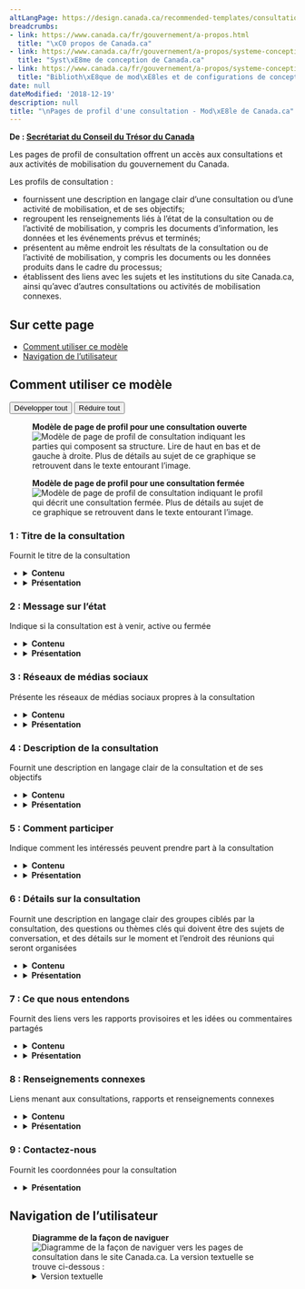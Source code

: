 ```yaml
---
altLangPage: https://design.canada.ca/recommended-templates/consultations-page.html
breadcrumbs:
- link: https://www.canada.ca/fr/gouvernement/a-propos.html
  title: "\xC0 propos de Canada.ca"
- link: https://www.canada.ca/fr/gouvernement/a-propos/systeme-conception.html
  title: "Syst\xE8me de conception de Canada.ca"
- link: https://www.canada.ca/fr/gouvernement/a-propos/systeme-conception/bibliotheque-modeles.html
  title: "Biblioth\xE8que de mod\xE8les et de configurations de conception"
date: null
dateModified: '2018-12-19'
description: null
title: "\nPages de profil d'une consultation - Mod\xE8le de Canada.ca"
---
```



<div>
 <p class="gc-byline">
  <strong>
   De :
   <a href="https://www.canada.ca/fr/secretariat-conseil-tresor.html">
    Secrétariat du Conseil du Trésor du Canada
   </a>
  </strong>
 </p>
 <p>
  Les pages de profil de consultation offrent un accès aux consultations et aux activités de mobilisation du gouvernement du Canada.
 </p>
 <p>
  Les profils de consultation :
 </p>
 <ul>
  <li>
   fournissent une description en langage clair d’une consultation ou d’une activité de mobilisation, et de ses objectifs;
  </li>
  <li>
   regroupent les renseignements liés à l’état de la consultation ou de l’activité de mobilisation, y compris les documents d’information, les données et les événements prévus et terminés;
  </li>
  <li>
   présentent au même endroit les résultats de la consultation ou de l’activité de mobilisation, y compris les documents ou les données produits dans le cadre du processus;
  </li>
  <li>
   établissent des liens avec les sujets et les institutions du site Canada.ca, ainsi qu’avec d’autres consultations ou activités de mobilisation connexes.
  </li>
 </ul>
 <section>
  <h2>
   Sur cette page
  </h2>
  <ul>
   <li>
    <a href="#specifications">
     Comment utiliser ce modèle
    </a>
   </li>
   <li>
    <a href="#navigation">
     Navigation de l’utilisateur
    </a>
   </li>
  </ul>
 </section>
 <section>
  <h2 id="specifications">
   Comment utiliser ce modèle
  </h2>
  <div class="btn-group mrgn-bttm-sm">
   <button class="btn btn-default wb-toggle" data-toggle='{"selector": "details", "parent": "#template-elements", "type": "on"}' type="button">
    Développer tout
   </button>
   <button class="btn btn-default wb-toggle" data-toggle='{"selector": "details", "parent": "#template-elements", "type": "off"}' type="button">
    Réduire tout
   </button>
  </div>
  <div class="row">
   <div class="col-lg-6 pull-right">
    <figure class="mrgn-bttm-lg">
     <figcaption class="text-center">
      <b>
       Modèle de page de profil pour une consultation ouverte
      </b>
     </figcaption>
     <img alt="Modèle de page de profil de consultation indiquant les parties qui composent sa structure. Lire de haut en bas et de gauche à droite. Plus de détails au sujet de ce graphique se retrouvent dans le texte entourant l’image." class="full-width" src="../images/consultation-profile-page-fr.jpg"/>
    </figure>
    <figure class="mrgn-bttm-lg">
     <figcaption class="text-center">
      <b>
       Modèle de page de profil pour une consultation fermée
      </b>
     </figcaption>
     <img alt="Modèle de page de profil de consultation indiquant le profil qui décrit une consultation fermée. Plus de détails au sujet de ce graphique se retrouvent dans le texte entourant l’image." class="full-width" src="../images/consultation-profile-page-closed-fr.jpg"/>
    </figure>
   </div>
   <div class="col-lg-6 pull-left">
    <section id="template-elements">
     <section>
      <h3>
       1 : Titre de la consultation
      </h3>
      <p>
       Fournit le titre de la consultation
      </p>
      <ul class="list-unstyled">
       <li id="element1">
        <details class="mrgn-bttm-sm">
         <summary class="wb-toggle" data-toggle='{"print":"on"}'>
          <strong>
           Contenu
          </strong>
         </summary>
         <ul>
          <li>
           L’en-tête H1 doit commencer avec une locution verbale axée sur les utilisateurs. Voici les options proposées :
           <ul>
            <li>
             Faites-nous part de vos commentaires (il s’agit de la locution verbale par défaut)
            </li>
            <li>
             Partagez et visionnez des idées
            </li>
            <li>
             Commentez sur
            </li>
            <li>
             Joignez-vous à la discussion
            </li>
           </ul>
          </li>
          <li>
           Ajoutez le nom de la consultation après la locution verbale. Par exemple :
           <ul>
            <li>
             Faites-nous part de vos commentaires : Transports accessibles
            </li>
            <li>
             Partagez et visionnez des idées : Subventions des aliments du programme Nutrition Nord Canada
            </li>
            <li>
             Commentez sur les limites maximales de résidus proposées PMRL2016-38 pour le pyriméthanil
            </li>
            <li>
             Commentez les révisions proposées : Règles générales de l’Office des transports du Canada
            </li>
            <li>
             Joignez-vous à la discussion : Plan d’action 2.0 pour un gouvernement ouvert
            </li>
           </ul>
          </li>
          <li>
           À la clôture de la consultation, la locution verbale doit être supprimée de l’en-tête, «  : Consultation fermée » doit être ajouté après le nom de la consultation. Par exemple :
           <ul>
            <li>
             Transports accessibles : Consultation fermée
            </li>
            <li>
             Subventions des aliments du programme Nutrition Nord Canada : Consultation fermée
            </li>
            <li>
             Limites maximales de résidus proposées PMRL2016-38 pour le pyriméthanil : Consultation fermée
            </li>
            <li>
             Règles générales de l’Office des transports du Canada : Consultation fermée
            </li>
            <li>
             Plan d’action du Canada pour un gouvernement ouvert 2.0 : Consultation fermée
            </li>
           </ul>
          </li>
         </ul>
        </details>
       </li>
       <li id="element2">
        <details class="mrgn-bttm-sm">
         <summary class="wb-toggle" data-toggle='{"print":"on"}'>
          <strong>
           Présentation
          </strong>
         </summary>
         <ul>
          <li>
           Le titre de la collection doit être une balise H1 unique.
          </li>
          <li>
           Il doit être la première composante de la page.
          </li>
         </ul>
        </details>
       </li>
      </ul>
     </section>
     <section>
      <h3>
       2 : Message sur l’état
      </h3>
      <p>
       Indique si la consultation est à venir, active ou fermée
      </p>
      <ul class="list-unstyled">
       <li id="element3">
        <details class="mrgn-bttm-sm">
         <summary class="wb-toggle" data-toggle='{"print":"on"}'>
          <strong>
           Contenu
          </strong>
         </summary>
         <ul>
          <li>
           Indique la durée pendant laquelle la consultation restera ouverte, ou indique les dates de début et de fin si la consultation est fermée.
          </li>
          <li>
           Fournit un lien vers le rapport sur les résultats de la consultation, si un rapport est disponible.
          </li>
         </ul>
        </details>
       </li>
       <li id="element4">
        <details class="mrgn-bttm-sm">
         <summary class="wb-toggle" data-toggle='{"print":"on"}'>
          <strong>
           Présentation
          </strong>
         </summary>
         <ul>
          <li>
           Cette composante figure sous la section du titre.
          </li>
         </ul>
        </details>
       </li>
      </ul>
     </section>
     <section>
      <h3>
       3 : Réseaux de médias sociaux
      </h3>
      <p>
       Présente les réseaux de médias sociaux propres à la consultation
      </p>
      <ul class="list-unstyled">
       <li id="element5">
        <details class="mrgn-bttm-sm">
         <summary class="wb-toggle" data-toggle='{"print":"on"}'>
          <strong>
           Contenu
          </strong>
         </summary>
         <ul>
          <li>
           Utilisez la configuration
           <a href="../configurations-conception-communes/bloc-medias-sociaux.html">
            Bloc des réseaux de médias sociaux (fenêtre « Suivez »)
           </a>
           .
          </li>
         </ul>
        </details>
       </li>
       <li id="element6">
        <details class="mrgn-bttm-sm">
         <summary class="wb-toggle" data-toggle='{"print":"on"}'>
          <strong>
           Présentation
          </strong>
         </summary>
         <ul>
          <li>
           Cette composante figure sous le carrousel.
          </li>
         </ul>
        </details>
       </li>
      </ul>
     </section>
     <section>
      <h3>
       4 : Description de la consultation
      </h3>
      <p>
       Fournit une description en langage clair de la consultation et de ses objectifs
      </p>
      <ul class="list-unstyled">
       <li id="element7">
        <details class="mrgn-bttm-sm">
         <summary class="wb-toggle" data-toggle='{"print":"on"}'>
          <strong>
           Contenu
          </strong>
         </summary>
         <ul>
          <li>
           La description d’introduction doit être courte et concise.
          </li>
          <li>
           Le contenu doit comprendre les objectifs de la consultation.
          </li>
         </ul>
        </details>
       </li>
       <li id="element8">
        <details class="mrgn-bttm-sm">
         <summary class="wb-toggle" data-toggle='{"print":"on"}'>
          <strong>
           Présentation
          </strong>
         </summary>
         <ul>
          <li>
           Cette composante figure sous le message sur l’état.
          </li>
         </ul>
        </details>
       </li>
      </ul>
     </section>
     <section>
      <h3>
       5 : Comment participer
      </h3>
      <p>
       Indique comment les intéressés peuvent prendre part à la consultation
      </p>
      <ul class="list-unstyled">
       <li id="element9">
        <details class="mrgn-bttm-sm">
         <summary class="wb-toggle" data-toggle='{"print":"on"}'>
          <strong>
           Contenu
          </strong>
         </summary>
         <ul>
          <li>
           Le format recommandé est un ensemble de liens de menu d’accueil thématique, où chaque élément correspond à une méthode différente de participation, y compris tous liens pertinents.
          </li>
          <li>
           Le contenu est rédigé pour un niveau de scolarité secondaire (pointage de 100 et moins dans
           <a href="http://www.scolarius.com/">
            Scolarius
           </a>
           ).
          </li>
          <li>
           Il faut supprimer ce composant de la page à la fermeture de la consultation.
          </li>
         </ul>
        </details>
       </li>
       <li id="element10">
        <details class="mrgn-bttm-sm">
         <summary class="wb-toggle" data-toggle='{"print":"on"}'>
          <strong>
           Présentation
          </strong>
         </summary>
         <ul>
          <li>
           Cette composante figure sous la description de la consultation.
          </li>
         </ul>
        </details>
       </li>
      </ul>
     </section>
     <section>
      <h3>
       6 : Détails sur la consultation
      </h3>
      <p>
       Fournit une description en langage clair des groupes ciblés par la consultation, des questions ou thèmes clés qui doivent être des sujets de conversation, et des détails sur le moment et l’endroit des réunions qui seront organisées
      </p>
      <ul class="list-unstyled">
       <li id="element11">
        <details class="mrgn-bttm-sm">
         <summary class="wb-toggle" data-toggle='{"print":"on"}'>
          <strong>
           Contenu
          </strong>
         </summary>
         <ul>
          <li>
           Le contenu indique les possibilités de participation à venir; au besoin, utilisez un tableau.
          </li>
          <li>
           Le format recommandé est « qui/quoi/où/quand/pourquoi » pour faciliter la compréhension.
          </li>
          <li>
           Le contenu est rédigé pour un niveau de scolarité secondaire (pointage de 100 et moins dans
           <a href="http://www.scolarius.com/">
            Scolarius
           </a>
           ).
          </li>
          <li>
           Le contenu pour ce composant doit provenir d’un flux s’il en existe.
          </li>
          <li>
           Supprimez les dates et emplacements de réunion de la page à la fermeture de la consultation.
          </li>
         </ul>
        </details>
       </li>
       <li id="element12">
        <details class="mrgn-bttm-sm">
         <summary class="wb-toggle" data-toggle='{"print":"on"}'>
          <strong>
           Présentation
          </strong>
         </summary>
         <ul>
          <li>
           Ce composant s’affiche en dessous de la section « Comment participer ».
          </li>
         </ul>
        </details>
       </li>
      </ul>
     </section>
     <section>
      <h3>
       7 : Ce que nous entendons
      </h3>
      <p>
       Fournit des liens vers les rapports provisoires et les idées ou commentaires partagés
      </p>
      <ul class="list-unstyled">
       <li id="element13">
        <details class="mrgn-bttm-sm">
         <summary class="wb-toggle" data-toggle='{"print":"on"}'>
          <strong>
           Contenu
          </strong>
         </summary>
         <ul>
          <li>
           Ce composant est obligatoire à mesure que des idées et des rapports deviennent disponibles.
          </li>
          <li>
           Si des réunions de consultation sont menées dans plusieurs endroits, placez les sommaires de toutes les réunions dans une seule page, au lieu de les répartir dans plusieurs pages.
          </li>
          <li>
           Lorsque des consultations sont actives, l’étiquette de l’en-tête recommandé est « Ce que nous entendons ». Pour les consultations fermées, l’étiquette de l’en-tête recommandé est « Ce que nous avons entendu ».
          </li>
          <li>
           À la fermeture d’une consultation, un lien vers le rapport final « Ce que nous avons entendu » doit également être placé ici.
          </li>
         </ul>
        </details>
       </li>
       <li id="element14">
        <details class="mrgn-bttm-sm">
         <summary class="wb-toggle" data-toggle='{"print":"on"}'>
          <strong>
           Présentation
          </strong>
         </summary>
         <ul>
          <li>
           Ce composant s’affiche en dessous des détails sur la consultation, dans les pages de profil pour les consultations qui sont encore ouvertes. Dans les pages de profil pour les consultations fermées, ce composant doit être déplacé vers le haut pour s’afficher juste après la description de la consultation, près du haut de la page.
          </li>
         </ul>
        </details>
       </li>
      </ul>
     </section>
     <section>
      <h3>
       8 : Renseignements connexes
      </h3>
      <p>
       Liens menant aux consultations, rapports et renseignements connexes
      </p>
      <ul class="list-unstyled">
       <li id="element15">
        <details class="mrgn-bttm-sm">
         <summary class="wb-toggle" data-toggle='{"print":"on"}'>
          <strong>
           Contenu
          </strong>
         </summary>
         <ul>
          <li>
           L’étiquette de l’en-tête est « Renseignements connexes ».
          </li>
          <li>
           N’utilisez pas cette section pour quelque chose concernant cette consultation en particulier.
          </li>
         </ul>
        </details>
       </li>
       <li id="element16">
        <details class="mrgn-bttm-sm">
         <summary class="wb-toggle" data-toggle='{"print":"on"}'>
          <strong>
           Présentation
          </strong>
         </summary>
         <ul>
          <li>
           Cette composante se trouve en dessous de « Ce que nous entendons ».
          </li>
          <li>
           Utilisez la configuration
           <a href="../configurations-conception-communes/liens-connexes.html">
            Liens connexes
           </a>
           .
          </li>
         </ul>
        </details>
       </li>
      </ul>
     </section>
     <section>
      <h3>
       9 : Contactez-nous
      </h3>
      <p>
       Fournit les coordonnées pour la consultation
      </p>
      <ul class="list-unstyled">
       <li id="element18">
        <details class="mrgn-bttm-sm">
         <summary class="wb-toggle" data-toggle='{"print":"on"}'>
          <strong>
           Présentation
          </strong>
         </summary>
         <ul>
          <li>
           Utilisez la configuration
           <a href="../configurations-conception-communes/coordonnees.html">
            Coordonnées
           </a>
           .
          </li>
         </ul>
        </details>
       </li>
      </ul>
     </section>
    </section>
   </div>
  </div>
 </section>
 <section>
  <h2 id="navigation">
   Navigation de l’utilisateur
  </h2>
  <figure class="mrgn-bttm-lg">
   <figcaption class="text-center">
    <b>
     Diagramme de la façon de naviguer
    </b>
   </figcaption>
   <img alt="Diagramme de la façon de naviguer vers les pages de consultation dans le site Canada.ca. La version textuelle se trouve ci-dessous :" class="img-responsive center-block" src="https://www.canada.ca/content//dam/tbs-sct/images/government-communications/canada-content-style-guide/consultations-pages-ia-fra.png"/>
   <details>
    <summary class="wb-toggle" data-toggle='{"print":"on"}'>
     Version textuelle
    </summary>
    <p>
     On peut accéder aux pages de consultation à partir de la page d’accueil du Gouvernement ouvert du site Canada.ca.
    </p>
   </details>
  </figure>
 </section>
</div>


